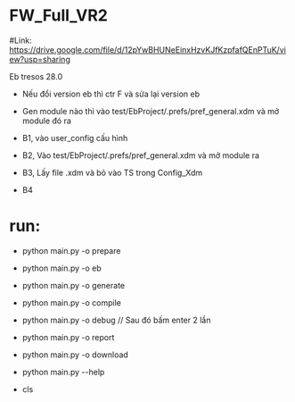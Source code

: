 # FW_Full_VR2
#Link: https://drive.google.com/file/d/12pYwBHUNeEinxHzvKJfKzpfafQEnPTuK/view?usp=sharing

Eb tresos 28.0

+ Nếu đổi version eb thì ctr F và sửa lại version eb
+ Gen module nào thì vào test/EbProject/.prefs/pref_general.xdm và mở module đó ra
 

+ B1, vào user_config cấu hình
+ B2, Vào test/EbProject/.prefs/pref_general.xdm và mở module ra
+ B3, Lấy file .xdm và bỏ vào TS trong Config_Xdm
+ B4
#    run: 
+ python main.py -o prepare 
+ python main.py -o eb
+ python main.py -o generate 
+ python main.py -o compile 
+ python main.py -o debug      // Sau đó bấm enter 2 lần
+ python main.py -o report 
+ python main.py -o download 
+ python main.py --help

+ cls
